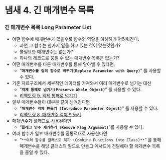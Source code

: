 # 냄새 4. 긴 매개변수 목록

### 긴 매개변수 목록 Long Parameter List

- 어떤 함수에 매개변수가 많을수록 함수의 역할을 이해하기 어려워진다.
    - 과연 그 함수는 한가지 일을 하고 있는 것이 맞는것인가?
    - 불필요한 매개변수는 없는가?
    - 하나의 레코드로 뭉칠 수 있는 매개변수 목록은 없는가?
- 어떤 매개변수를 다른 매개변수를 통해 알아낼 수 있다면,
    - “**`매개변수를 질의 함수로 바꾸기(Replace Parameter with Query)`**” 를 사용할 수 있다.
- 기존 자료구조에서 세부적인 데이터를 가져와서 여러 매개변수로 넘기는 대신
    - “**`객체 통째로 넘기기(Preserve Whole Object)`**” 를 사용할 수 있다.
    - [리팩토링 9. 객체 통째로 넘기기](https://www.notion.so/9-7c5c56f2279e4fbcb6c7ddfff131cfd6)
- 일부 매개변수들이 대부분 같이 넘겨진다면
    - “**`매개변수 객체 만들기 (Introduce Parameter Object)`**” 를 사용할 수 있다.
    - [리팩토링 8. 매개변수 객체 만들기](https://www.notion.so/8-f7ded4bb1fc14b0ab8594b3ab5173083)
- 매개변수가 플래그로 사용된다면
    - “**`플래그 인수 제거하기 (Remove Flag Argument)`**”를 사용할 수 있다.
- 여러 함수가 일부 매개변수를 공통적으로 사용한다면
    - “`**여러 함수를 클래스로 묶기 (Combine Functions into Class)**`” 를 통해 매개변수를 해당 클래스의 필드로 만들고 메서드에 전달해야 할 매개변수 목록을 줄일 수 있다.